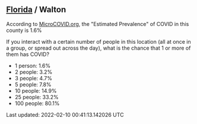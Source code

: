 
## [Florida](/united-states/florida) / Walton

According to [MicroCOVID.org](http://microcovid.org),
the "Estimated Prevalence" of COVID in this county is 1.6%

If you interact with a certain number of people in this location
(all at once in a group, or spread out across the day), what is the chance that
1 or more of them has COVID?

- 1 person: 1.6%
- 2 people: 3.2%
- 3 people: 4.7%
- 5 people: 7.8%
- 10 people: 14.9%
- 25 people: 33.2%
- 100 people: 80.1%

Last updated: 2022-02-10 00:41:13.142026 UTC
